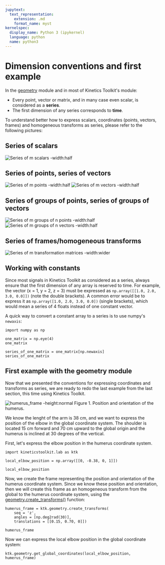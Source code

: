```yaml
---
jupytext:
  text_representation:
    extension: .md
    format_name: myst
kernelspec:
  display_name: Python 3 (ipykernel)
  language: python
  name: python3
---
```


# Dimension conventions and first example

In the [geometry](api/kineticstoolkit.geometry.rst) module and in most of Kinetics Toolkit's module:

- Every point, vector or matrix, and in many case even scalar, is considered as a **series**.
- The first dimension of any series corresponds to **time**.

To understand better how to express scalars, coordinates (points, vectors, frames) and homogeneous transforms as series, please refer to the following pictures:

## Series of scalars

![Series of m scalars -width:half](../../_static/geometry/series_of_m_scalars.png)

## Series of points, series of vectors

![Series of m points -width:half](../../_static/geometry/series_of_m_points.png)
![Series of m vectors -width:half](../../_static/geometry/series_of_m_vectors.png)

## Series of groups of points, series of groups of vectors

![Series of m groups of n points -width:half](../../_static/geometry/series_of_m_groups_of_n_points.png)
 ![Series of m groups of n vectors -width:half](../../_static/geometry/series_of_m_groups_of_n_vectors.png)

## Series of frames/homogeneous transforms

![Series of m transformation matrices -width:wider](../../_static/geometry/series_of_m_transformation_matrices.png)

## Working with constants

Since most signals in Kinetics Toolkit as considered as a series, always ensure that the first dimension of any array is reserved to time. For example, the vector (x = 1, y = 2, z = 3) must be expressed as `np.array([[1.0, 2.0, 3.0, 0.0]])` (note the double brackets). A common error would be to express it as `np.array([1.0, 2.0, 3.0, 0.0])` (single brackets), which would mean a series of 4 floats instead of one constant vector.

A quick way to convert a constant array to a series is to use numpy's `newaxis`:

```{code-cell}
import numpy as np

one_matrix = np.eye(4)
one_matrix
```

```{code-cell}
series_of_one_matrix = one_matrix[np.newaxis]
series_of_one_matrix
```

## First example with the geometry module

Now that we presented the conventions for expressing coordinates and transforms as series, we are ready to redo the last example from the last section, this time using Kinetics Toolkit.

![humerus_frame -height:normal](../../_static/geometry/humerus_frame.png)
Figure 1. Position and orientation of the humerus.

We know the lenght of the arm is 38 cm, and we want to express the position of the elbow in the global coordinate system. The shoulder is located 15 cm forward and 70 cm upward to the global origin and the humerus is inclined at 30 degrees of the vertical.

First, let's express the elbow position in the humerus coordinate system.

```{code-cell}
import kineticstoolkit.lab as ktk

local_elbow_position = np.array([[0, -0.38, 0, 1]])

local_elbow_position
```

Now, we create the frame representing the position and orientation of the humerus coordinate system. Since we know these position and orientation, then we will create this frame as an homogeneous transform from the global to the humerus coordinate system, using the [geometry.create_transforms()](api/kineticstoolkit.geometry.create_transforms.rst) function:

```{code-cell}
humerus_frame = ktk.geometry.create_transforms(
    seq = 'z',
    angles = [np.deg2rad(30)],
    translations = [[0.15, 0.70, 0]])

humerus_frame
```

Now we can express the local elbow position in the global coordinate system:

```{code-cell}
ktk.geometry.get_global_coordinates(local_elbow_position, humerus_frame)
```
